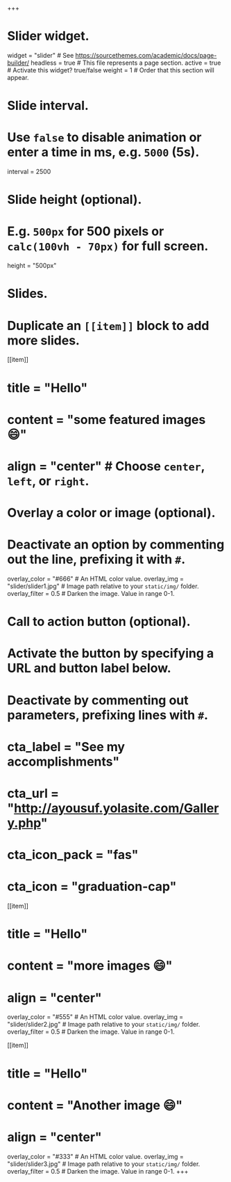 +++
# Slider widget.
widget = "slider"  # See https://sourcethemes.com/academic/docs/page-builder/
headless = true  # This file represents a page section.
active = true  # Activate this widget? true/false
weight = 1  # Order that this section will appear.

# Slide interval.
# Use `false` to disable animation or enter a time in ms, e.g. `5000` (5s).
interval = 2500

# Slide height (optional).
# E.g. `500px` for 500 pixels or `calc(100vh - 70px)` for full screen.
height = "500px"

# Slides.
# Duplicate an `[[item]]` block to add more slides.
[[item]]
  # title = "Hello"
  # content = "some featured images :smile:"
  # align = "center"  # Choose `center`, `left`, or `right`.

  # Overlay a color or image (optional).
  #   Deactivate an option by commenting out the line, prefixing it with `#`.
  overlay_color = "#666"  # An HTML color value.
  overlay_img = "slider/slider1.jpg"  # Image path relative to your `static/img/` folder.
  overlay_filter = 0.5  # Darken the image. Value in range 0-1.

  # Call to action button (optional).
  #   Activate the button by specifying a URL and button label below.
  #   Deactivate by commenting out parameters, prefixing lines with `#`.
  # cta_label = "See my accomplishments"
  # cta_url = "http://ayousuf.yolasite.com/Gallery.php"
  # cta_icon_pack = "fas"
  # cta_icon = "graduation-cap"

[[item]]
  # title = "Hello"
  # content = "more images :smile:"
  # align = "center"

  overlay_color = "#555"  # An HTML color value.
  overlay_img = "slider/slider2.jpg"  # Image path relative to your `static/img/` folder.
  overlay_filter = 0.5  # Darken the image. Value in range 0-1.

[[item]]
  # title = "Hello"
  # content = "Another image :smile:"
  # align = "center"

  overlay_color = "#333"  # An HTML color value.
  overlay_img = "slider/slider3.jpg"  # Image path relative to your `static/img/` folder.
  overlay_filter = 0.5  # Darken the image. Value in range 0-1.
+++
